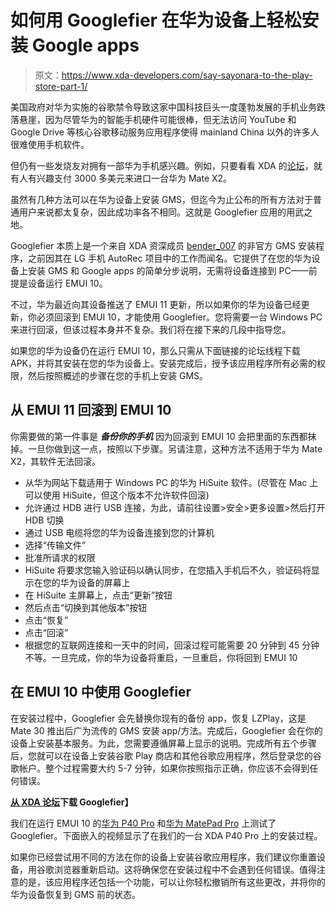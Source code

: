 # 如何用 Googlefier 在华为设备上轻松安装 Google apps

> 原文：<https://www.xda-developers.com/say-sayonara-to-the-play-store-part-1/>

美国政府对华为实施的谷歌禁令导致这家中国科技巨头一度蓬勃发展的手机业务跌落悬崖，因为尽管华为的智能手机硬件可能很棒，但无法访问 YouTube 和 Google Drive 等核心谷歌移动服务应用程序使得 mainland China 以外的许多人很难使用手机软件。

但仍有一些发烧友对拥有一部华为手机感兴趣。例如，只要看看 XDA 的[论坛](https://forum.xda-developers.com/f/huawei-mate-x2.12103/)，就有人有兴趣支付 3000 多美元来进口一台华为 Mate X2。

虽然有几种方法可以在华为设备上安装 GMS，但迄今为止公布的所有方法对于普通用户来说都太复杂，因此成功率各不相同。这就是 Googlefier 应用的用武之地。

Googlefier 本质上是一个来自 XDA 资深成员 [bender_007](https://forum.xda-developers.com/member.php?u=3279781) 的非官方 GMS 安装程序，之前因其在 LG 手机 AutoRec 项目中的工作而闻名。它提供了在您的华为设备上安装 GMS 和 Google apps 的简单分步说明，无需将设备连接到 PC——前提是设备运行 EMUI 10。

不过，华为最近向其设备推送了 EMUI 11 更新，所以如果你的华为设备已经更新，你必须回滚到 EMUI 10，才能使用 Googlefier。您将需要一台 Windows PC 来进行回滚，但该过程本身并不复杂。我们将在接下来的几段中指导您。

如果您的华为设备仍在运行 EMUI 10，那么只需从下面链接的论坛线程下载 APK，并将其安装在您的华为设备上。安装完成后，授予该应用程序所有必需的权限，然后按照概述的步骤在您的手机上安装 GMS。

## 从 EMUI 11 回滚到 EMUI 10

你需要做的第一件事是 ***备份你的手机*** 因为回滚到 EMUI 10 会把里面的东西都抹掉。一旦你做到这一点，按照以下步骤。另请注意，这种方法不适用于华为 Mate X2，其软件无法回滚。

*   从华为网站下载适用于 Windows PC 的华为 HiSuite 软件。(尽管在 Mac 上可以使用 HiSuite，但这个版本不允许软件回滚)
*   允许通过 HDB 进行 USB 连接，为此，请前往设置>安全>更多设置>然后打开 HDB 切换
*   通过 USB 电缆将您的华为设备连接到您的计算机
*   选择“传输文件”
*   批准所请求的权限
*   HiSuite 将要求您输入验证码以确认同步，在您插入手机后不久，验证码将显示在您的华为设备的屏幕上
*   在 HiSuite 主屏幕上，点击“更新”按钮
*   然后点击“切换到其他版本”按钮
*   点击“恢复”
*   点击“回滚”
*   根据您的互联网连接和一天中的时间，回滚过程可能需要 20 分钟到 45 分钟不等。一旦完成，你的华为设备将重启，一旦重启，你将回到 EMUI 10

## 在 EMUI 10 中使用 Googlefier

在安装过程中，Googlefier 会先替换你现有的备份 app，恢复 LZPlay，这是 Mate 30 推出后广为流传的 GMS 安装 app/方法。完成后，Googlefier 会在你的设备上安装基本服务。为此，您需要遵循屏幕上显示的说明。完成所有五个步骤后，您就可以在设备上安装谷歌 Play 商店和其他谷歌应用程序，然后登录您的谷歌帐户。整个过程需要大约 5-7 分钟，如果你按照指示正确，你应该不会得到任何错误。

**[从 XDA 论坛](https://forum.xda-developers.com/android/apps-games/googlefier-install-gms-huawei-honor-t4180485)下载 Googlefier】**

我们在运行 EMUI 10 的[华为 P40 Pro](https://forum.xda-developers.com/huawei-p40-pro) 和[华为 MatePad Pro](https://forum.xda-developers.com/huawei-matepad-pro) 上测试了 Googlefier。下面嵌入的视频显示了在我们的一台 XDA P40 Pro 上的安装过程。

如果你已经尝试用不同的方法在你的设备上安装谷歌应用程序，我们建议你重置设备，用谷歌浏览器重新启动。这将确保您在安装过程中不会遇到任何错误。值得注意的是，该应用程序还包括一个功能，可以让你轻松撤销所有这些更改，并将你的华为设备恢复到 GMS 前的状态。